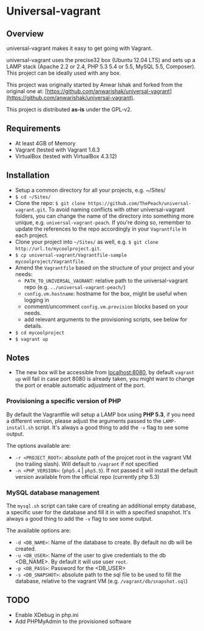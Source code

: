 # Universal-vagrant

## Overview

universal-vagrant makes it easy to get going with Vagrant.

universal-vagrant uses the precise32 box (Ubuntu 12.04 LTS) and sets up a LAMP stack (Apache 2.2 or 2.4, PHP 5.3 5.4 or 5.5, MySQL 5.5, Composer).
This project can be ideally used with any box.

This project was originally started by Anwar Ishak and forked from the original one at: [https://github.com/anwarishak/universal-vagrant](https://github.com/anwarishak/universal-vagrant).

This project is distributed **as-is** under the GPL-v2.

## Requirements

- At least 4GB of Memory
- Vagrant (tested with Vagrant 1.6.3
- VirtualBox (tested with VirtualBox 4.3.12)

## Installation

- Setup a common directory for all your projects, e.g. ~/Sites/
- `$ cd ~/Sites/`
- Clone the repo: `$ git clone https://github.com/ThePeach/universal-vagrant.git`. To avoid naming conflicts with other universal-vagrant folders, you can change the name of the directory into something more unique, e.g. `universal-vagrant-peach`. If you're doing so, remember to update the references to the repo accordingly in your `Vagrantfile` in each project.
- Clone your project into `~/Sites/` as well, e.g. `$ git clone http://url.to/mycoolproject.git`.
- `$ cp universal-vagrant/Vagrantfile-sample mycoolproject/Vagrantfile`.
- Amend the `Vagrantfile` based on the structure of your project and your needs:
    - `PATH_TO_UNIVERSAL_VAGRANT`: relative path to the universal-vagrant repo (e.g. `../universal-vagrant-peach/`)
    - `config.vm.hostname`: hostname for the box, might be useful when logging in
    - comment/uncomment `config.vm.provision` blocks based on your needs.
    - add relevant arguments to the provisioning scripts, see below for details.
- `$ cd mycoolproject`
- `$ vagrant up`

## Notes

- The new box will be accessible from [localhost:8080](http://localhost:8080), by default `vagrant up` will fail in case port 8080 is already taken, you might want to change the port or enable automatic adjustment of the port.

### Provisioning a specific version of PHP

By default the Vagrantfile will setup a LAMP box using **PHP 5.3**, if you need a different version, please adjust the arguments passed to the `LAMP-install.sh` script. It's always a good thing to add the `-v` flag to see some output.

The options available are:

- `-r <PROJECT_ROOT>`: absolute path of the projcet root in the vagrant VM (no trailing slash). Will default to `/vagrant` if not specified
- `-n <PHP_VERSION>`: (`php5.4` | `php5.5`). If not passed it will install the default version available from the official repo (currently php 5.3)

### MySQL database management

The `mysql.sh` script can take care of creating an additional empty database, a specific user for the database and fill it in with a specified snapshot. It's always a good thing to add the `-v` flag to see some output.

The available options are:

- `-d <DB_NAME>`: Name of the database to create. By default no db will be created.
- `-u <DB_USER>`: Name of the user to give credentials to the db <DB_NAME>. By default it will use user `root`.
- `-p <DB_PASS>`: Password for the <DB_USER>
- `-s <DB_SNAPSHOT>`: absolute path to the sql file to be used to fill the database, relative to the vagrant VM (e.g. `/vagrant/db/snapshot.sql`)

## TODO

- Enable XDebug in php.ini
- Add PHPMyAdmin to the provisioned software
